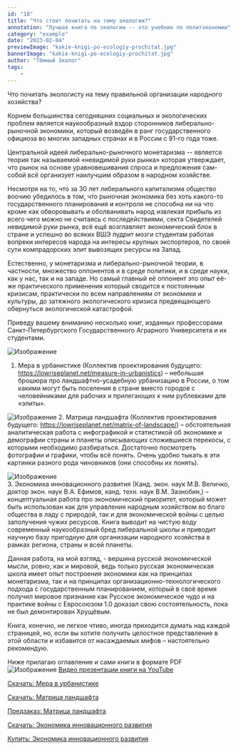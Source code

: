 ```yaml
---
id: "18"
title: "Что стоит почитать на тему экологии?"
annotation: "Лучшая книга по экологии -- это учебник по политэкономии"
category: "example"
date: "2023-02-04"
previewImage: "kakie-knigi-po-ecologiy-prochitat.jpg"
bannerImage: "kakie-knigi-po-ecologiy-prochitat.jpg"
author: "Тёмный Эколог"
tags:
    - 
---
```

Что почитать экологисту на тему правильной организации народного хозяйства?

Корнем большинства сегодняшних социальных и экологических проблем является наукообразный вздор сторонников либерально-рыночной экономики, который возведён в ранг государственного официоза во многих западных странах и в России с 91-го года тоже.

Центральной идеей либерально-рыночного монетаризма -- является теория так называемой «невидимой руки рынка» которая утверждает, что рынок на основе уравновешивания спроса и предложения сам-собой всё организует наилучшим образом в народном хозяйстве.

Несмотря на то, что за 30 лет либерального капитализма общество воочию убедилось в том, что рыночная экономика без хоть какого-то государственного планирования и контроля не способна ни на что кроме как обворовывать и оболванивать народ извлекая прибыль из всего чего можно не считаясь с последействиями, секта Свидетелей невидимой руки рынка, всё ещё возглавляет экономический блок в стране и успешно во всяких ВШЭ пудрит мозги студентам работая вопреки интересов народа на интересы крупных экспортеров, по своей сути компрадорских элит вывозящих ресурсы на Запад.

Естественно, у монетаризма и либерально-рыночной теории, в частности, множество оппонентов и в среде политики, и в среде науки, как у нас, так и на западе. Но самый главный её оппонент это опыт её-же практического применения который сводится к постоянным кризисам, практически по всем направлениям от экономики и культуры, до затяжного экологического кризиса предвещающего обернуться экологической катастрофой.

Приведу вашему вниманию несколько книг, изданных профессорами Санкт-Петербургского Государственного Аграрного Университета и их студентами.

![Изображение](https://temniyecolog.ru/kniga-po-ecologii-11.png "Книга по экологии 1")
1.	Мера в урбанистике (Коллектив проектирования будущего: https://lowriseplanet.net/measure-in-urbanistics) – небольшая брошюра про ландшафтно-усадебную урбанизацию в России, о том какими могут быть поселения в стране вместо городов с человейниками для рабочих и прилегающих к ним рублевками для «элиты».

![Изображение](https://temniyecolog.ru/kniga-po-ecologii-2.png "Книга по экологии 2") 
2.	Матрица ландшафта (Коллектив проектирования будущего: https://lowriseplanet.net/matrix-of-landscape/) – обстоятельная аналитическая работа с инфографикой и статистикой об экономике и демографии страны и планеты описывающих сложившиеся перекосы, с которыми необходимо разбираться. Достаточно посмотреть фотографии и графики, чтобы всё понять. Очень удобно тыкать в эти картинки разного рода чиновников (они способны их понять).

![Изображение](https://temniyecolog.ru/kniga-po-ecologii-3.png "Книга по экологии 3")	
3. Экономика инновационного развития (Канд. экон. наук М.В. Величко, доктор экон. наук В.А. Ефимов, канд. техн. наук В.М. Зазнобин,) – концептуальная работа про экономический приоритет, который может быть использован как для управления народным хозяйством во благо общества в ладу с природой, так и для экономической войны с целью заполучения чужих ресурсов. Книга выводит на чистую воду современный наукообразный бред либеральной школы и приводит научную базу пригодную для организации народного хозяйства в рамках региона, страны и всей планеты.

Данная работа, на мой взгляд, - вершина русской экономической мысли, ровно, как и мировой, ведь только русская экономическая школа имеет опыт построения экономики как на принципах монетаризма, так и на принципах организационно-технологического подхода с государственным планированием, который в своё время получил мировое признание как Русское экономическое чудо и на практике войны с Евросоюзом 1.0 доказал свою состоятельность, пока не был демонтирован Хрущёвым.

Книга, конечно, не легкое чтиво, иногда приходится думать над каждой страницей, но, если вы хотите получить целостное представление в этой области и избавится от насаждаемых мифов – настоятельно рекомендую.

Ниже прилагаю оглавление и сами книги в формате PDF
![Изображение](https://temniyecolog.ru/oglavlenie-economica.png "Оглавление Экономика инновационного развития")
[Видео презентации книги на YouTube](https://www.youtube.com/watch?v=8RiA_WjMhQs)

[Скачать: Мера в урбанистике](https://temniyecolog.ru/mera_v_urbanistike.pdf)


[Скачать: Матрица ландшафта](https://temniyecolog.ru/matrix_of_landscape.pdf)

[Предзаказ: Матрица ландшафта](https://konzeptual.ru/matrica-landshafta/)


[Скачать: Экономика инновационного развития](https://temniyecolog.ru/ekonomika_innovatsionnogo_razvitia.pdf)

[Купить: Экономика инновационного развития](https://www.ozon.ru/product/ekonomika-innovatsionnogo-razvitiya-upravlencheskie-osnovy-ekonomicheskoy-teorii-efimov-241233426/?sh=wJY_1hzMsA)


